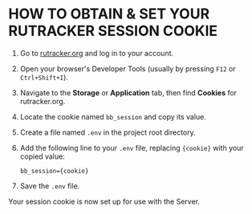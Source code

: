 # HOW TO OBTAIN & SET YOUR RUTRACKER SESSION COOKIE

1. Go to [rutracker.org](https://rutracker.org) and log in to your account.
2. Open your browser's Developer Tools (usually by pressing `F12` or `Ctrl+Shift+I`).
3. Navigate to the **Storage** or **Application** tab, then find **Cookies** for rutracker.org.
4. Locate the cookie named `bb_session` and copy its value.
5. Create a file named `.env` in the project root directory.
6. Add the following line to your `.env` file, replacing `{cookie}` with your copied value:

   ```
   bb_session={cookie}
   ```

7. Save the `.env` file.

Your session cookie is now set up for use with the Server.